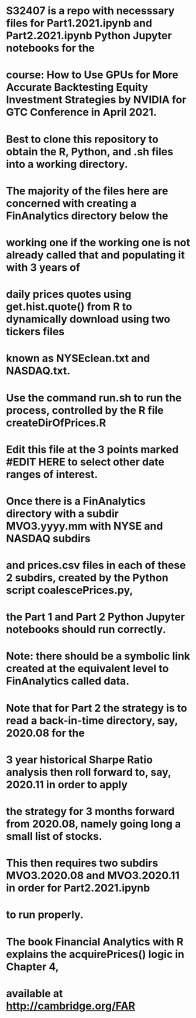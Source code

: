 # S32407 is a repo with necesssary files for Part1.2021.ipynb and Part2.2021.ipynb Python Jupyter notebooks for the
# course: How to Use GPUs for More Accurate Backtesting Equity Investment Strategies by NVIDIA for GTC Conference in April 2021.

# Best to clone this repository to obtain the R, Python, and .sh files into a working directory.
# The majority of the files here are concerned with creating a FinAnalytics directory below the
# working one if the working one is not already called that and populating it with 3 years of
# daily prices quotes using get.hist.quote() from R to dynamically download using two tickers files
# known as NYSEclean.txt and NASDAQ.txt.

# Use the command run.sh to run the process, controlled by the R file createDirOfPrices.R
# Edit this file at the 3 points marked #EDIT HERE to select other date ranges of interest.

# Once there is a FinAnalytics directory with a subdir MVO3.yyyy.mm with NYSE and NASDAQ subdirs
# and prices.csv files in each of these 2 subdirs, created by the Python script coalescePrices.py,
# the Part 1 and Part 2 Python Jupyter notebooks should run correctly.
# Note: there should be a symbolic link created at the equivalent level to FinAnalytics called data.

# Note that for Part 2 the strategy is to read a back-in-time directory, say, 2020.08 for the
# 3 year historical Sharpe Ratio analysis then roll forward to, say, 2020.11 in order to apply
# the strategy for 3 months forward from 2020.08, namely going long a small list of stocks.
# This then requires two subdirs MVO3.2020.08 and MVO3.2020.11 in order for Part2.2021.ipynb
# to run properly.

# The book Financial Analytics with R explains the acquirePrices() logic in Chapter 4,
# available at http://cambridge.org/FAR
